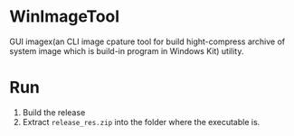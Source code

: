 # WinImageTool
GUI imagex(an CLI image cpature tool for build hight-compress archive of system image which is build-in program in Windows Kit) utility.
# Run
1. Build the release
2. Extract `release_res.zip` into the folder where the executable is.